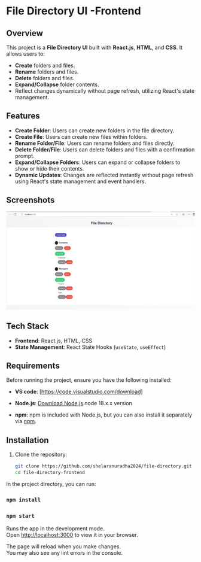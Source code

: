 # File Directory UI -Frontend


## Overview

This project is a **File Directory UI** built with **React.js**, **HTML**, and **CSS**. It allows users to:

- **Create** folders and files.
- **Rename** folders and files.
- **Delete** folders and files.
- **Expand/Collapse** folder contents.
- Reflect changes dynamically without page refresh, utilizing React's state management.

## Features

- **Create Folder**: Users can create new folders in the file directory.
- **Create File**: Users can create new files within folders.
- **Rename Folder/File**: Users can rename folders and files directly.
- **Delete Folder/File**: Users can delete folders and files with a confirmation prompt.
- **Expand/Collapse Folders**: Users can expand or collapse folders to show or hide their contents.
- **Dynamic Updates**: Changes are reflected instantly without page refresh using React's state management and event handlers.

## Screenshots
![alt text](Screenshot-1.png)
## Tech Stack

- **Frontend**: React.js, HTML, CSS
- **State Management**: React State Hooks (`useState`, `useEffect`)

## Requirements

Before running the project, ensure you have the following installed:

- **VS code**: [https://code.visualstudio.com/download]

- **Node.js**: [Download Node.js](https://nodejs.org/) node 18.x.x version 
- **npm**: npm is included with Node.js, but you can also install it separately via [npm](https://www.npmjs.com/).

## Installation

1. Clone the repository:
   ```bash
   git clone https://github.com/shelaranuradha2024/file-directory.git
   cd file-directory-frontend

In the project directory, you can run:
### `npm install`

### `npm start`

Runs the app in the development mode.\
Open [http://localhost:3000](http://localhost:3000) to view it in your browser.

The page will reload when you make changes.\
You may also see any lint errors in the console.







